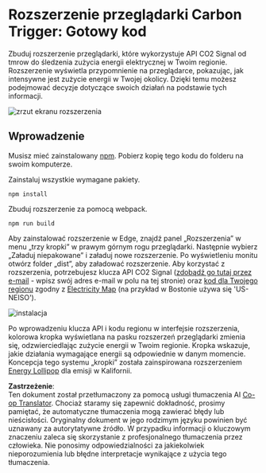 <!--
CO_OP_TRANSLATOR_METADATA:
{
  "original_hash": "3f5e6821e0febccfc5d05e7c944d9e3d",
  "translation_date": "2025-08-24T13:25:32+00:00",
  "source_file": "5-browser-extension/solution/translation/README.ja.md",
  "language_code": "pl"
}
-->
# Rozszerzenie przeglądarki Carbon Trigger: Gotowy kod

Zbuduj rozszerzenie przeglądarki, które wykorzystuje API CO2 Signal od tmrow do śledzenia zużycia energii elektrycznej w Twoim regionie. Rozszerzenie wyświetla przypomnienie na przeglądarce, pokazując, jak intensywne jest zużycie energii w Twojej okolicy. Dzięki temu możesz podejmować decyzje dotyczące swoich działań na podstawie tych informacji.

![zrzut ekranu rozszerzenia](../../../../../5-browser-extension/extension-screenshot.png)

## Wprowadzenie

Musisz mieć zainstalowany [npm](https://npmjs.com). Pobierz kopię tego kodu do folderu na swoim komputerze.

Zainstaluj wszystkie wymagane pakiety.

```
npm install
```

Zbuduj rozszerzenie za pomocą webpack.

```
npm run build
```

Aby zainstalować rozszerzenie w Edge, znajdź panel „Rozszerzenia” w menu „trzy kropki” w prawym górnym rogu przeglądarki. Następnie wybierz „Załaduj niepakowane” i załaduj nowe rozszerzenie. Po wyświetleniu monitu otwórz folder „dist”, aby załadować rozszerzenie. Aby korzystać z rozszerzenia, potrzebujesz klucza API CO2 Signal ([zdobądź go tutaj przez e-mail](https://www.co2signal.com/) - wpisz swój adres e-mail w polu na tej stronie) oraz [kod dla Twojego regionu](http://api.electricitymap.org/v3/zones) zgodny z [Electricity Map](https://www.electricitymap.org/map) (na przykład w Bostonie używa się 'US-NEISO').

![instalacja](../../../../../5-browser-extension/install-on-edge.png)

Po wprowadzeniu klucza API i kodu regionu w interfejsie rozszerzenia, kolorowa kropka wyświetlana na pasku rozszerzeń przeglądarki zmienia się, odzwierciedlając zużycie energii w Twoim regionie. Kropka wskazuje, jakie działania wymagające energii są odpowiednie w danym momencie. Koncepcja tego systemu „kropki” została zainspirowana rozszerzeniem [Energy Lollipop](https://energylollipop.com/) dla emisji w Kalifornii.

**Zastrzeżenie**:  
Ten dokument został przetłumaczony za pomocą usługi tłumaczenia AI [Co-op Translator](https://github.com/Azure/co-op-translator). Chociaż staramy się zapewnić dokładność, prosimy pamiętać, że automatyczne tłumaczenia mogą zawierać błędy lub nieścisłości. Oryginalny dokument w jego rodzimym języku powinien być uznawany za autorytatywne źródło. W przypadku informacji o kluczowym znaczeniu zaleca się skorzystanie z profesjonalnego tłumaczenia przez człowieka. Nie ponosimy odpowiedzialności za jakiekolwiek nieporozumienia lub błędne interpretacje wynikające z użycia tego tłumaczenia.